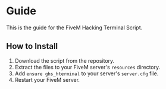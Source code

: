 # Guide

This is the guide for the FiveM Hacking Terminal Script.

## How to Install

1. Download the script from the repository.
2. Extract the files to your FiveM server's `resources` directory.
3. Add `ensure ghs_hterminal` to your server's `server.cfg` file.
4. Restart your FiveM server.